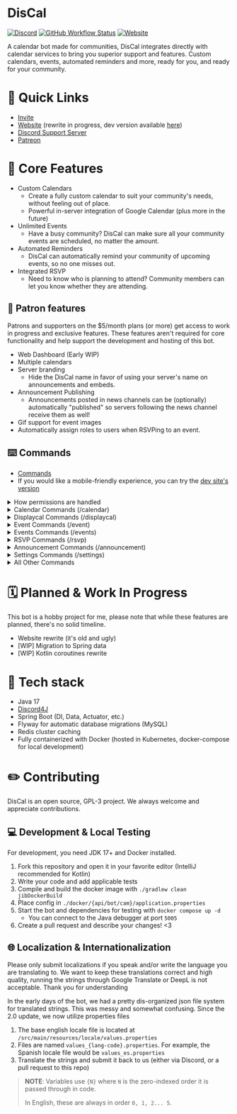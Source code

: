 # DisCal
[![Discord](https://img.shields.io/discord/375357265198317579?label=DreamExposure&style=flat-square)](https://discord.gg/2TFqyuy)
[![GitHub Workflow Status](https://img.shields.io/github/actions/workflow/status/DreamExposure/DisCal-Discord-Bot/gradle.yml?branch=develop&label=Build&style=flat-square)](https://github.com/DreamExposure/DisCal-Discord-Bot/actions)
[![Website](https://img.shields.io/website?down_color=red&down_message=offline&label=Status&style=flat-square&up_message=online&url=https%3A%2F%2Fwww.discalbot.com)](https://discalbot.com/status)


A calendar bot made for communities, 
DisCal integrates directly with calendar services to bring you superior support and features.
Custom calendars, events, automated reminders and more, ready for you, and ready for your community.

# 🔗 Quick Links
- [Invite](https://discord.com/api/oauth2/authorize?client_id=265523588918935552&permissions=420979666000&scope=bot%20applications.commands)
- [Website](https://discalbot.com) (rewrite in progress, dev version available [here](https://dev.discalbot.com))
- [Discord Support Server](https://discord.gg/2TFqyuy)
- [Patreon](https://www.patreon.com/Novafox)

# 💎 Core Features
- Custom Calendars 
  - Create a fully custom calendar to suit your community's needs, without feeling out of place.
  - Powerful in-server integration of Google Calendar (plus more in the future)
- Unlimited Events
  - Have a busy community? DisCal can make sure all your community events are scheduled, no matter the amount.
- Automated Reminders
  - DisCal can automatically remind your community of upcoming events, so no one misses out.
- Integrated RSVP
  - Need to know who is planning to attend? Community members can let you know whether they are attending.


## 🎉 Patron features
Patrons and supporters on the $5/month plans (or more) get access to work in progress and exclusive features.
These features aren't required for core functionality and help support the development and hosting of this bot.

- Web Dashboard (Early WIP)
- Multiple calendars
- Server branding
  - Hide the DisCal name in favor of using your server's name on announcements and embeds.
- Announcement Publishing
  - Announcements posted in news channels can be (optionally) automatically "published" so servers following the news channel receive them as well!
- Gif support for event images
- Automatically assign roles to users when RSVPing to an event.

## ⌨️ Commands
- [Commands](https://discalbot.com/commands)
- If you would like a mobile-friendly experience, you can try the [dev site's version](https://dev.discalbot.com/commands)

<details>
<summary>How permissions are handled</summary>

DisCal uses a simple-to-understand permission scheme for handling access to commands.
- **Elevated**
  - Requires `ADMINISTRATOR` or `MANAGE_SERVER` permission nodes, or being the guild owner
- **Privileged**
  -  Requires DisCal control role (default control role is `@everyone`)
- **Everyone**
  - Everyone will always be able to access (unless commands are disabled for the channel)
- **Patron-Only**
  - Requires guild to be a patron-guild at the early access tier or higher
- **Dev-Only**
  - Only DisCal Developers are able to use these commands
</details>

<details>
<summary>Calendar Commands (/calendar)</summary>

| Command                 | Description                            | Permissions |
|-------------------------|----------------------------------------|-------------|
| `/calendar create`      | Starts the calendar creation wizard    | elevated    |
| `/calendar name`        | Sets the calendar's name               | elevated    |
| `/calendar description` | Sets the calendar's description        | elevated    |
| `/calendar timezone`    | Sets the calendar's timezone           | elevated    |
| `/calendar review`      | Displays the calendar's properties     | elevated    |
| `/calendar confirm`     | Commits the changes made in the wizard | elevated    |
| `/calendar cancel`      | Cancels the wizard                     | elevated    |
| `/calendar delete`      | Deletes the calendar                   | elevated    |
| `/calendar edit`        | Starts the calendar edit wizard        | elevated    |
</details>

<details>
<summary>Displaycal Commands (/displaycal)</summary>

| Command              | Description                                           | Permissions |
|----------------------|-------------------------------------------------------|-------------|
| `/displaycal new`    | Creates a new auto-updating calendar overview message | elevated    |
| `/displaycal update` | Updates an existing calendar overview                 | elevated    |
</details>

<details>
<summary>Event Commands (/event)</summary>

| Command              | Description                                         | Permissions                         |
|----------------------|-----------------------------------------------------|-------------------------------------|
| `/event view`        | Displays the event's details                        | everyone                            |
| `/event create`      | Starts the event creation wizard                    | privileged                          |
| `/event name`        | Sets the event's name                               | privileged                          |
| `/event description` | Sets the event's description                        | privileged                          |
| `/event start`       | Sets the event's start                              | privileged                          |
| `/event end`         | Sets the event's end                                | privileged                          |
| `/event color`       | Sets the event's color                              | privileged                          |
| `/event location`    | Sets the event's location                           | privileged                          |
| `/event image`       | Sets the event's image                              | privileged, gif support patron-only |
| `/event recur`       | Toggles whether the event recurs, and how it recurs | privileged                          |
| `/event review`      | Displays the event's properties                     | privileged                          |
| `/event confirm`     | Commits the changes made in the wizard              | privileged                          |
| `/event cancel`      | Cancels the wizard                                  | privileged                          |
| `/event edit`        | Starts the event edit wizard                        | privileged                          |
| `/event copy`        | Copies an existing event's details to a new event   | privileged                          |
| `/event delete`      | Deletes an event                                    | privileged                          |
</details>

<details>
<summary>Events Commands (/events)</summary>

| Command            | Description                                       | Permissions |
|--------------------|---------------------------------------------------|-------------|
| `/events upcoming` | Lists the next X upcoming events                  | everyone    |
| `/events ongoing`  | Lists the ongoing events                          | everyone    |
| `/events today`    | Lists the events occurring in the next 24 hours   | everyone    |
| `/events range`    | Lists the events found in the date range provided | everyone    |
</details>

<details>
<summary>RSVP Commands (/rsvp)</summary>

| Command        | Description                                                                                                                          | Permissions           |
|----------------|--------------------------------------------------------------------------------------------------------------------------------------|-----------------------|
| `/rsvp ontime` | RSVPs as going to the event on time                                                                                                  | everyone              |
| `/rsvp late`   | RSVPs as going to the event, but arriving late                                                                                       | everyone              |
| `/rsvp not`    | RSVPs as not going to the event                                                                                                      | everyone              |
| `/rsvp unsure` | RSVPs as unsure if you will be able to attend                                                                                        | everyone              |
| `/rsvp remove` | Removes your RSVP status from the event                                                                                              | everyone              |
| `/rsvp list`   | Lists who has RSVPed to the event                                                                                                    | everyone              |
| `/rsvp limit`  | Sets the max number of people allowed to attend. `-1` to disable the limit                                                           | privileged            |
| `/rsvp role`   | Sets the role assigned when RSVP'd to the event. `@everyone` to disable. *NOTE:* These roles are currently not automatically removed | elevated, patron-only |
</details>

<details>
<summary>Announcement Commands (/announcement)</summary>

| Command                     | Description                                                                         | Permissions             |
|-----------------------------|-------------------------------------------------------------------------------------|-------------------------|
| `/announcement create`      | Starts the announcement create wizard                                               | privileged              |
| `/announcement type`        | Sets the announcement type. Valid types: UNIVERSAL, SPECIFIC, COLOR, RECUR          | privileged              |
| `/announcement event`       | Sets the announcement's event. Only needed when using SPECIFIC or RECUR types       | privileged              |
| `/announcement color`       | Sets the announcement's color. Only needed when using COLOR type                    | privileged              |
| `/announcement channel`     | Sets the channel the announcement will be posted in                                 | privileged              |
| `/announcement minutes`     | Sets the minutes before an event to announce. Added to hours                        | privileged              |
| `/announcement hours`       | Sets the hours before an event to announce. Added to minutes                        | privileged              |
| `/announcement info`        | Sets the additional info to be posted along with the event. No text input to remove | privileged              |
| `/announcement calendar`    | Sets the calendar the announcement will read from. Defaults to 1 (main calendar)    | privileged              |
| `/announcement publish`     | Toggles if the announcement should be pushed to channel subscribers                 | privileged, patron-only |
| `/announcement review`      | Displays the announcement properties in the wizard	                                 | privileged              |
| `/announcement confirm`     | Commits the changes made in the wizard	                                             | privileged              |
| `/announcement cancel`      | Cancels the announcement wizard                                                     | privileged              |
| `/announcement edit`        | Starts the announcement edit wizard                                                 | privileged              |
| `/announcement copy`        | Copies an existing announcement to a new one                                        | privileged              |
| `/announcement delete`      | Deletes an announcement                                                             | privileged              |
| `/announcement enable`      | Sets whether an announcement is enabled                                             | privileged              |
| `/announcement view`        | Displays an existing announcement's properties	                                     | everyone                |
| `/announcement list`        | Lists announcements, -1 for all                                                     | everyone                |
| `/announcement subscribe`   | Subscribes to an announcement to be pinged when it is posted                        | everyone                |
| `/announcement unsubscribe` | Unsubscribes to an announcement, to stop being pinged when it is posted             | everyone                |
</details>

<details>
<summary>Settings Commands (/settings)</summary>

| Command                        | Description                                                              | Permissions           |
|--------------------------------|--------------------------------------------------------------------------|-----------------------|
| `/settings view`               | Displays the current settings for the guild                              | elevated              |
| `/settings role`               | Sets the role required to use privileged commands                        | elevated              |
| `/settings announcement-style` | Changes the style announcements will be posted as                        | elevated              |
| `/settings language`           | Changes the language the bot will use in responses                       | elevated              |
| `/settings time-format`        | Changes what format to display date/time when needed                     | elevated              |
| `/settings branding`           | Toggles between DisCal branding or the guild's name/image where possible | elevated, patron-only |
</details>

<details>
<summary>All Other Commands</summary>

| Command         | Description                                                  | Permissions           |
|-----------------|--------------------------------------------------------------|-----------------------|
| `/discal`       | Displays information about the bot                           | everyone              |
| `/linkcal`      | Provides info and a link to view the guild's calendar        | everyone              |
| `/time`         | Displays the current time as seen by the calendar's timezone | everyone              |
| [WIP] `/addcal` | Starts the process to add a pre-existing calendar            | patron-only, dev-only |
| `help`          | Links to the commands page and documentation                 | everyone              |
</details>


# 🗓️ Planned & Work In Progress
This bot is a hobby project for me, please note that while these features are planned, there's no solid timeline.
- Website rewrite (it's old and ugly)
- [WIP] Migration to Spring data
- [WIP] Kotlin coroutines rewrite

# 🧰 Tech stack
- Java 17
- [Discord4J](https://github.com/Discord4J/DIscord4J)
- Spring Boot (DI, Data, Actuator, etc.)
- Flyway for automatic database migrations (MySQL)
- Redis cluster caching
- Fully containerized with Docker (hosted in Kubernetes, docker-compose for local development)

# ✏️ Contributing
DisCal is an open source, GPL-3 project. We always welcome and appreciate contributions.

## 💻 Development & Local Testing
For development, you need JDK 17+ and Docker installed.

1. Fork this repository and open it in your favorite editor (IntelliJ recommended for Kotlin)
2. Write your code and add applicable tests
3. Compile and build the docker image with `./gradlew clean jibDockerBuild`
4. Place config in `./docker/{api/bot/cam}/application.properties`
5. Start the bot and dependencies for testing with `docker compose up -d`
    - You can connect to the Java debugger at port `5005`
6. Create a pull request and describe your changes! <3

## 🌐 Localization & Internationalization
Please only submit localizations if you speak and/or write the language you are translating to.
We want to keep these translations correct and high quality, running the strings through Google Translate or DeepL is not acceptable.
Thank you for understanding

In the early days of the bot, we had a pretty dis-organized json file system for translated strings.
This was messy and somewhat confusing. Since the 2.0 update, we now utilize properties files

1. The base english locale file is located at `/src/main/resources/locale/values.properties`
2. Files are named `values_{lang-code}.properties`. For example, the Spanish locale file would be `values_es.properties`
3. Translate the strings and submit it back to us (either via Discord, or a pull request to this repo)

> **NOTE**: Variables use `{N}` where `N` is the zero-indexed order it is passed through in code.
>
> In English, these are always in order `0, 1, 2... 5`.
